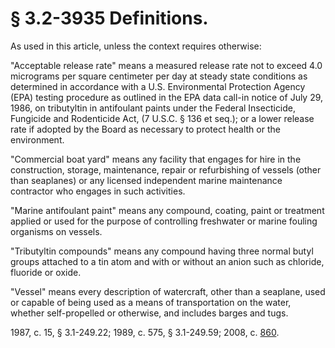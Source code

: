 # § 3.2-3935 Definitions.

<p>As used in this article, unless the context requires otherwise:</p><p>"Acceptable release rate" means a measured release rate not to exceed 4.0 micrograms per square centimeter per day at steady state conditions as determined in accordance with a U.S. Environmental Protection Agency (EPA) testing procedure as outlined in the EPA data call-in notice of July 29, 1986, on tributyltin in antifoulant paints under the Federal Insecticide, Fungicide and Rodenticide Act, (7 U.S.C. § 136 et seq.); or a lower release rate if adopted by the Board as necessary to protect health or the environment.</p><p>"Commercial boat yard" means any facility that engages for hire in the construction, storage, maintenance, repair or refurbishing of vessels (other than seaplanes) or any licensed independent marine maintenance contractor who engages in such activities.</p><p>"Marine antifoulant paint" means any compound, coating, paint or treatment applied or used for the purpose of controlling freshwater or marine fouling organisms on vessels.</p><p>"Tributyltin compounds" means any compound having three normal butyl groups attached to a tin atom and with or without an anion such as chloride, fluoride or oxide.</p><p>"Vessel" means every description of watercraft, other than a seaplane, used or capable of being used as a means of transportation on the water, whether self-propelled or otherwise, and includes barges and tugs.</p><p>1987, c. 15, § 3.1-249.22; 1989, c. 575, § 3.1-249.59; 2008, c. <a href='http://lis.virginia.gov/cgi-bin/legp604.exe?081+ful+CHAP0860'>860</a>.</p>